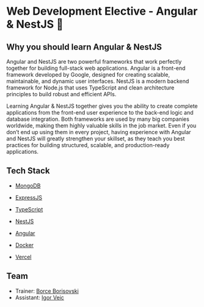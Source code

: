 # Web Development Elective - Angular & NestJS 🚀

## Why you should learn Angular & NestJS

Angular and NestJS are two powerful frameworks that work perfectly together for building full-stack web applications. Angular is a front-end framework developed by Google, designed for creating scalable, maintainable, and dynamic user interfaces. NestJS is a modern backend framework for Node.js that uses TypeScript and clean architecture principles to build robust and efficient APIs.

Learning Angular & NestJS together gives you the ability to create complete applications from the front-end user experience to the back-end logic and database integration. Both frameworks are used by many big companies worldwide, making them highly valuable skills in the job market. Even if you don’t end up using them in every project, having experience with Angular and NestJS will greatly strengthen your skillset, as they teach you best practices for building structured, scalable, and production-ready applications.

## Tech Stack

- [MongoDB](https://www.mongodb.com/products/platform/atlas-database)

- [ExpressJS](https://expressjs.com/)

- [TypeScript](https://www.typescriptlang.org/)

- [NestJS](https://docs.nestjs.com/)

- [Angular](https://angular.dev/)

- [Docker](https://www.docker.com/)

- [Vercel](https://vercel.com/docs)

## Team

- Trainer: [Borce Borisovski](mailto:borisovski.borce@gmail.com)
- Assistant: [Igor Veic](mailto:igorveic7@gmail.com)
